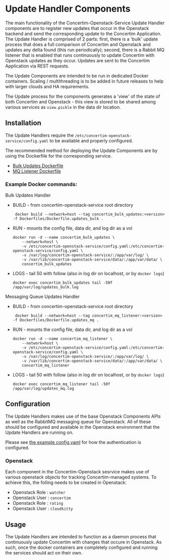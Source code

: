 # Update Handler Components

The main functionality of the Concertim-Openstack-Service Update Handler components are to register new updates that occur in the Openstack backend and send the corresponding update to the Concertim Application. The Update Handler is comprised of 2 parts: first, there is a 'bulk' update process that does a full comparison of Concertim and Openstack and updates any delta found (this run periodically); second, there is a Rabbit MQ listener that is enabled that runs continuously to update Concertim with Openstack updates as they occur. Updates are sent to the Concertim Application via REST requests.

The Update Components are intended to be run in dedicated Docker containers. Scaling / multithreading is to be added in future releases to help with larger clouds and HA requirements.

The Update process for the components generates a 'view' of the state of both Concertim and Openstack - this view is stored to be shared among various services as `view.pickle` in the data dir location.

## Installation

The Update Handlers require the `/etc/concertim-openstack-service/config.yaml` to be available and properly configured.

The recommended method for deploying the Update Components are by using the Dockerfile for the corresponding service.

- [Bulk Updates Dockerfile](/Dockerfiles/Dockerfile.updates_bulk)
- [MQ Listener Dockerfile](/Dockerfiles/Dockerfile.updates_mq)

### Example Docker commands:

Bulk Updates Handler

- BUILD - from concertim-openstack-service root directory
    ``````
     docker build --network=host --tag concertim_bulk_updates:<version> -f Dockerfiles/Dockerfile.updates_bulk .
    ``````
- RUN - mounts the config file, data dir, and log dir as a vol
    ``````
    docker run -d --name concertim_bulk_updates \
		--network=host \
		-v /etc/concertim-openstack-service/config.yaml:/etc/concertim-openstack-service/config.yaml \
		-v /var/log/concertim-openstack-service/:/app/var/log/ \
		-v /var/lib/concertim-openstack-service/data/:/app/var/data/ \
		concertim_bulk_updates
    ``````
- LOGS - tail 50 with follow (also in log dir on localhost, or by `docker logs`)
    ``````
    docker exec concertim_bulk_updates tail -50f /app/var/log/updates_bulk.log
    ``````
	
Messaging Queue Updates Handler

- BUILD - from concertim-openstack-service root directory
    ``````
     docker build --network=host --tag concertim_mq_listener:<version> -f Dockerfiles/Dockerfile.updates_mq .
    ``````
- RUN - mounts the config file, data dir, and log dir as a vol
    ``````
    docker run -d --name concertim_mq_listener \
		--network=host \
		-v /etc/concertim-openstack-service/config.yaml:/etc/concertim-openstack-service/config.yaml \
		-v /var/log/concertim-openstack-service/:/app/var/log/ \
		-v /var/lib/concertim-openstack-service/data/:/app/var/data/ \
		concertim_mq_listener
    ``````
- LOGS - tail 50 with follow (also in log dir on localhost, or by `docker logs`)
    ``````
    docker exec concertim_mq_listener tail -50f /app/var/log/updates_mq.log
    ``````

## Configuration

The Update Handlers makes use of the base Openstack Components APIs as well as the RabbitMQ messaging queue for Openstack. All of these should be configured and available in the Openstack environment that the Update Handlers are running on.

Please see [the example config.yaml](/etc/config-sample.yaml) for how the authentication is configured.

### Openstack

Each component in the Concertim-Openstack sesrvice makes use of various openstack objects for tracking Concertim-managed systems. To achieve this, the folling needs to be created in Openstack:

- Openstack Role : `watcher`
- Openstack User : `concertim`
- Openstack Role : `rating`
- Openstack User : `cloudkitty`

## Usage

The Update Handlers are intended to function as a daemon process that continuously update Concertim with changes that occure in Openstack. As such, once the docker containers are completely configured and running the services should act on their own.
